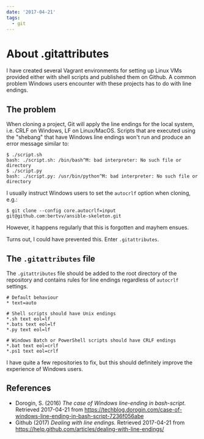 ```yaml
---
date: '2017-04-21'
tags:
  - git
---
```


# About .gitattributes

I have created several Vagrant environments for setting up Linux VMs provided either with shell scripts and published them on Github. A common problem Windows users encounter with these projects has to do with line endings.

## The problem

When cloning a project, Git will apply the line endings for the local system, i.e. CRLF on Windows, LF on Linux/MacOS. Scripts that are executed using the "shebang" that have Windows line endings won't run and produce an error message similar to:

```console
$ ./script.sh
bash: ./script.sh: /bin/bash^M: bad interpreter: No such file or directory
$ ./script.py
bash: ./script.py: /usr/bin/python^M: bad interpreter: No such file or directory
```

I usually instruct Windows users to set the `autocrlf` option when cloning, e.g.:

```console
$ git clone --config core.autocrlf=input git@github.com:bertvv/ansible-skeleton.git
```

However, it happens regularly that this is forgotten and mayhem ensues.

Turns out, I could have prevented this. Enter `.gitattributes`.

## The `.gitattributes` file

The `.gitattributes` file should be added to the root directory of the repository and contains rules for line endings regardless of `autocrlf` settings.

```console
# Default behaviour
* text=auto

# Shell scripts should have Unix endings
*.sh text eol=lf
*.bats text eol=lf
*.py text eol=lf

# Windows Batch or PowerShell scripts should have CRLF endings
*.bat text eol=crlf
*.ps1 text eol=crlf
```

I have quite a few repositories to fix, but this should definitely improve the experience of Windows users.

## References

- Dorogin, S. (2016) *The case of Windows line-ending in bash-script*. Retrieved 2017-04-21 from <https://techblog.dorogin.com/case-of-windows-line-ending-in-bash-script-7236f056abe>
- Github (2017) *Dealing with line endings.* Retrieved 2017-04-21 from <https://help.github.com/articles/dealing-with-line-endings/>
